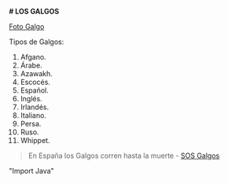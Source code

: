 **# LOS GALGOS**

[Foto Galgo](Galgo.jfij)

Tipos de Galgos:

1. Afgano.
2. Árabe.
3. Azawakh.
4. Escocés.
5. Español.
6. Inglés.
7. Irlandés.
8. Italiano.
9. Persa.
10. Ruso.
11. Whippet.

> En España los Galgos corren hasta la muerte - [SOS Galgos](https://www.sosgalgos.org/)

"Import Java"
